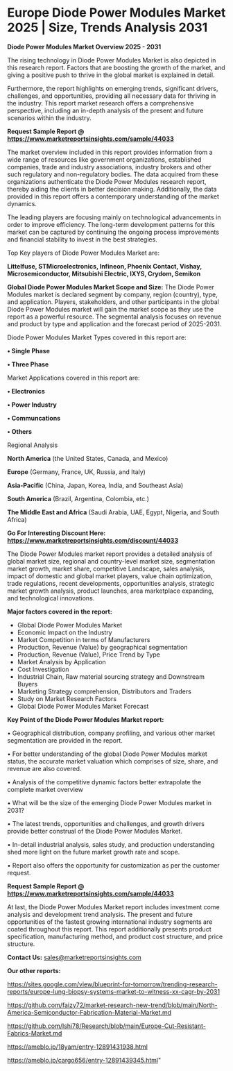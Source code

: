# Europe Diode Power Modules Market 2025 | Size, Trends Analysis 2031

<Strong> Diode Power Modules Market Overview 2025 - 2031</strong>

The rising technology in Diode Power Modules Market is also depicted in this research report. Factors that are boosting the growth of the market, and giving a positive push to thrive in the global market is explained in detail.

Furthermore, the report highlights on emerging trends, significant drivers, challenges, and opportunities, providing all necessary data for thriving in the industry. This report market research offers a comprehensive perspective, including an in-depth analysis of the present and future scenarios within the industry.

<strong>Request Sample Report @ <a href=https://www.marketreportsinsights.com/sample/44033>https://www.marketreportsinsights.com/sample/44033</a></strong>

The market overview included in this report provides information from a wide range of resources like government organizations, established companies, trade and industry associations, industry brokers and other such regulatory and non-regulatory bodies. The data acquired from these organizations authenticate the Diode Power Modules research report, thereby aiding the clients in better decision making. Additionally, the data provided in this report offers a contemporary understanding of the market dynamics.

The leading players are focusing mainly on technological advancements in order to improve efficiency. The long-term development patterns for this market can be captured by continuing the ongoing process improvements and financial stability to invest in the best strategies.

Top Key players of Diode Power Modules Market are:

<strong>Littelfuse, STMicroelectronics, Infineon, Phoenix Contact, Vishay, Microsemiconductor, Mitsubishi Electric, IXYS, Crydom, Semikon</strong>

<strong><b>Global Diode Power Modules Market Scope and Size:</b></strong>
The Diode Power Modules market is declared segment by company, region (country), type, and application. Players, stakeholders, and other participants in the global Diode Power Modules market will gain the market scope as they use the report as a powerful resource. The segmental analysis focuses on revenue and product by type and application and the forecast period of 2025-2031.

Diode Power Modules Market Types covered in this report are:

<strong>•  Single Phase

•  Three Phase</strong>

Market Applications covered in this report are:

<strong>•  Electronics

•  Power Industry

•  Communcations

•  Others</strong> 

Regional Analysis

<strong>North America</strong> (the United States, Canada, and Mexico)

<strong>Europe</strong> (Germany, France, UK, Russia, and Italy)

<strong>Asia-Pacific</strong> (China, Japan, Korea, India, and Southeast Asia)

<strong>South America</strong> (Brazil, Argentina, Colombia, etc.)

<strong>The Middle East and Africa</strong> (Saudi Arabia, UAE, Egypt, Nigeria, and South Africa)

<strong>Go For Interesting Discount Here: <a href=https://www.marketreportsinsights.com/discount/44033>https://www.marketreportsinsights.com/discount/44033</a></strong>

The Diode Power Modules market report provides a detailed analysis of global market size, regional and country-level market size, segmentation market growth, market share, competitive Landscape, sales analysis, impact of domestic and global market players, value chain optimization, trade regulations, recent developments, opportunities analysis, strategic market growth analysis, product launches, area marketplace expanding, and technological innovations.

<strong><b>Major factors covered in the report:</b></strong>
<ul>
  <li>Global Diode Power Modules Market </li>
  <li>Economic Impact on the Industry</li>
  <li>Market Competition in terms of Manufacturers</li>
  <li>Production, Revenue (Value) by geographical segmentation</li>
  <li>Production, Revenue (Value), Price Trend by Type</li>
  <li>Market Analysis by Application</li>
  <li>Cost Investigation</li>
  <li>Industrial Chain, Raw material sourcing strategy and Downstream Buyers</li>
  <li>Marketing Strategy comprehension, Distributors and Traders</li>
  <li>Study on Market Research Factors</li>
  <li>Global Diode Power Modules Market Forecast</li>
</ul>

<strong><b>Key Point of the Diode Power Modules Market report:</b></strong>

• Geographical distribution, company profiling, and various other market segmentation are provided in the report.

• For better understanding of the global Diode Power Modules market status, the accurate market valuation which comprises of size, share, and revenue are also covered.

• Analysis of the competitive dynamic factors better extrapolate the complete market overview

• What will be the size of the emerging Diode Power Modules market in 2031?

• The latest trends, opportunities and challenges, and growth drivers provide better construal of the Diode Power Modules Market.

• In-detail industrial analysis, sales study, and production understanding shed more light on the future market growth rate and scope.

• Report also offers the opportunity for customization as per the customer request.

<strong>Request Sample Report @ <a href=https://www.marketreportsinsights.com/sample/44033>https://www.marketreportsinsights.com/sample/44033</a></strong>

At last, the Diode Power Modules Market report includes investment come analysis and development trend analysis. The present and future opportunities of the fastest growing international industry segments are coated throughout this report. This report additionally presents product specification, manufacturing method, and product cost structure, and price structure.

<strong>Contact Us:</strong>
sales@marketreportsinsights.com

<strong>Our other reports:</strong>

<a href=https://sites.google.com/view/blueprint-for-tomorrow/trending-research-reports/europe-lung-biopsy-systems-market-to-witness-xx-cagr-by-2031>https://sites.google.com/view/blueprint-for-tomorrow/trending-research-reports/europe-lung-biopsy-systems-market-to-witness-xx-cagr-by-2031</a>

<a href=https://github.com/faizy72/market-research-new-trend/blob/main/North-America-Semiconductor-Fabrication-Material-Market.md>https://github.com/faizy72/market-research-new-trend/blob/main/North-America-Semiconductor-Fabrication-Material-Market.md</a>

<a href=https://github.com/Ishi78/Research/blob/main/Europe-Cut-Resistant-Fabrics-Market.md>https://github.com/Ishi78/Research/blob/main/Europe-Cut-Resistant-Fabrics-Market.md</a>

<a href=https://ameblo.jp/18yam/entry-12891431938.html>https://ameblo.jp/18yam/entry-12891431938.html</a>

<a href=https://ameblo.jp/cargo656/entry-12891439345.html>https://ameblo.jp/cargo656/entry-12891439345.html</a>"
